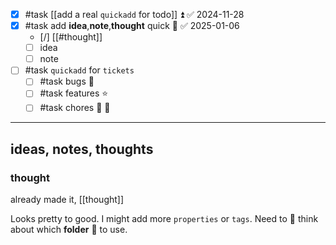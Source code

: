 
- [x] #task [[add a real `quickadd` for todo]] ⏫ ✅ 2024-11-28
- [x] #task add **idea**,**note**,**thought** quick 🔼 ✅ 2025-01-06
	- [/] [[#thought]]
	- [ ] idea
	- [ ] note
- [ ] #task `quickadd` for `tickets`
	- [ ] #task bugs 🐛
	- [ ] #task features ⭐
	- [ ] #task chores 🧹 🔽

---

## ideas, notes, thoughts

### thought
already made it, [[thought]]

Looks pretty to good. I might add more `properties` or `tags`.
Need to 🤔 think about which **folder** 📂 to use.

